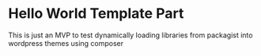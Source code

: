 # Hello World Template Part
This is just an MVP to test dynamically loading libraries from packagist into wordpress themes using composer